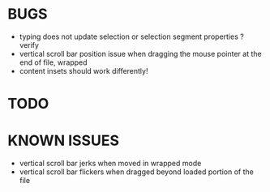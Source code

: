 # BUGS

- typing does not update selection or selection segment properties ? verify
- vertical scroll bar position issue when dragging the mouse pointer at the end of file, wrapped
- content insets should work differently!


# TODO




# KNOWN ISSUES

- vertical scroll bar jerks when moved in wrapped mode
- vertical scroll bar flickers when dragged beyond loaded portion of the file
